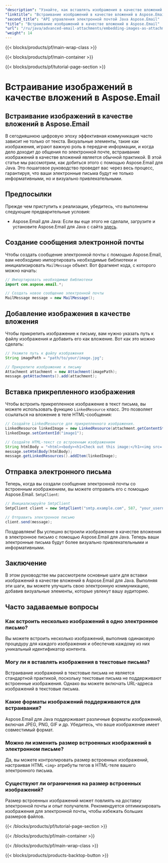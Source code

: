 ```yaml
---
"description": "Узнайте, как вставлять изображения в качестве вложений в Aspose.Email для Java. Поднимите уровень общения по электронной почте с помощью визуально привлекательного контента."
"linktitle": "Встраивание изображений в качестве вложений в Aspose.Email"
"second_title": "API управления электронной почтой Java Aspose.Email"
"title": "Встраивание изображений в качестве вложений в Aspose.Email"
"url": "/ru/java/advanced-email-attachments/embedding-images-as-attachments/"
"weight": 14
---
```


{{< blocks/products/pf/main-wrap-class >}}

{{< blocks/products/pf/main-container >}}

{{< blocks/products/pf/tutorial-page-section >}}

# Встраивание изображений в качестве вложений в Aspose.Email


## Встраивание изображений в качестве вложений в Aspose.Email

В сегодняшнюю цифровую эпоху эффективная коммуникация часто зависит не только от текста. Визуальные элементы, такие как изображения, играют важную роль в передаче информации, и когда дело доходит до общения по электронной почте, встраивание изображений в качестве вложений является обычной практикой. В этой статье мы рассмотрим, как добиться этого с помощью Aspose.Email для Java. Это пошаговое руководство проведет вас через весь процесс, гарантируя, что ваши электронные письма будут не только информативными, но и визуально привлекательными.

## Предпосылки

Прежде чем приступить к реализации, убедитесь, что выполнены следующие предварительные условия:

- Aspose.Email для Java: Если вы еще этого не сделали, загрузите и установите Aspose.Email для Java с сайта [здесь](https://releases.aspose.com/email/java/).

## Создание сообщения электронной почты

Чтобы создать сообщение электронной почты с помощью Aspose.Email, вам необходимо импортировать необходимые библиотеки и инициализировать `MailMessage` объект. Вот фрагмент кода, с которого можно начать:

```java
// Импортировать необходимые библиотеки
import com.aspose.email.*;

// Создать новое сообщение электронной почты
MailMessage message = new MailMessage();
```

## Добавление изображения в качестве вложения

Чтобы прикрепить изображение к письму, вам нужно указать путь к файлу изображения и добавить его как вложение. Вот как это можно сделать:

```java
// Укажите путь к файлу изображения
String imagePath = "path/to/your/image.jpg";

// Прикрепите изображение к письму
Attachment attachment = new Attachment(imagePath);
message.getAttachments().add(attachment);
```

## Вставка прикрепленного изображения

Чтобы встроить прикрепленное изображение в текст письма, вы можете использовать функцию `LinkedResource` класс. Это позволяет ссылаться на вложение в теле HTML-сообщения:

```java
// Создайте LinkedResource для прикрепленного изображения.
LinkedResource linkedImage = new LinkedResource(attachment.getContentStream(), "image/jpeg");
linkedImage.setContentId("image1");

// Создайте HTML-текст со встроенным изображением
String htmlBody = "<html><body><h1>Check out this image:</h1><img src='cid:image1'></body></html>";
message.setHtmlBody(htmlBody);
message.getLinkedResources().addItem(linkedImage);
```

## Отправка электронного письма

Теперь, когда вы создали сообщение электронной почты со встроенным изображением, вы можете отправить его с помощью Aspose.Email. `SmtpClient`:

```java
// Инициализируйте SmtpClient
SmtpClient client = new SmtpClient("smtp.example.com", 587, "your_username", "your_password");

// Отправить электронное письмо
client.send(message);
```

Поздравляем! Вы успешно встроили изображение в качестве вложения в электронное письмо с помощью Aspose.Email для Java. Теперь ваши электронные письма будут более визуально привлекательными и информативными.

## Заключение

В этом руководстве мы рассмотрели основные шаги для вставки изображений в качестве вложений в Aspose.Email для Java. Выполняя эти шаги, вы можете улучшить свою электронную коммуникацию, добавив визуальные элементы, которые увлекут вашу аудиторию.

## Часто задаваемые вопросы

### Как встроить несколько изображений в одно электронное письмо?

Вы можете встроить несколько изображений, выполнив одинаковую процедуру для каждого изображения и обеспечив каждому из них уникальный идентификатор контента.

### Могу ли я вставлять изображения в текстовые письма?

Встраивание изображений в текстовые письма не является стандартной практикой, поскольку текстовые письма не поддерживают встроенные изображения. Однако вы можете включать URL-адреса изображений в текстовые письма.

### Какие форматы изображений поддерживаются для встраивания?

Aspose.Email для Java поддерживает различные форматы изображений, включая JPEG, PNG, GIF и др. Убедитесь, что ваше изображение имеет совместимый формат.

### Можно ли изменить размер встроенных изображений в электронном письме?

Да, вы можете контролировать размер встроенных изображений, настраивая HTML `<img>` атрибуты тегов в HTML-теле вашего электронного письма.

### Существуют ли ограничения на размер встроенных изображений?

Размер встроенных изображений может повлиять на доставку электронной почты и опыт получателя. Рекомендуется оптимизировать изображения для электронной почты, чтобы избежать больших размеров файлов.

{{< /blocks/products/pf/tutorial-page-section >}}

{{< /blocks/products/pf/main-container >}}

{{< /blocks/products/pf/main-wrap-class >}}

{{< blocks/products/products-backtop-button >}}